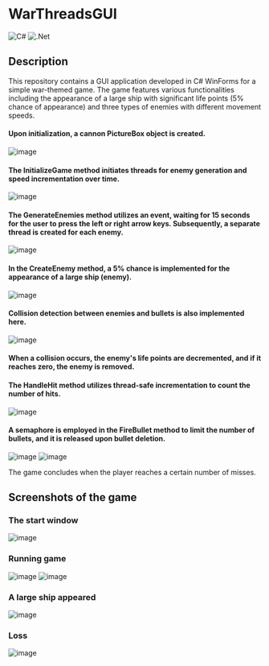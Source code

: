 # WarThreadsGUI

![C#](https://img.shields.io/badge/c%23-%23239120.svg?style=for-the-badge&logo=csharp&logoColor=white)
![.Net](https://img.shields.io/badge/.NET-5C2D91?style=for-the-badge&logo=.net&logoColor=white)

## Description

This repository contains a GUI application developed in C# WinForms for a simple war-themed game. The game features various functionalities including the appearance of a large ship with significant life points (5% chance of appearance) and three types of enemies with different movement speeds.

#### Upon initialization, a cannon PictureBox object is created.
![image](https://github.com/danil614/war-threads/assets/71091627/7e7248b5-a59b-49d6-a417-1596a4bf3dcc)

#### The InitializeGame method initiates threads for enemy generation and speed incrementation over time.
![image](https://github.com/danil614/war-threads/assets/71091627/4f9e7bb2-6d0d-4e1b-a663-4b211c165242)

#### The GenerateEnemies method utilizes an event, waiting for 15 seconds for the user to press the left or right arrow keys. Subsequently, a separate thread is created for each enemy.
![image](https://github.com/danil614/war-threads/assets/71091627/77af1279-6f09-48e5-8c1b-f0b2b676e277)

#### In the CreateEnemy method, a 5% chance is implemented for the appearance of a large ship (enemy).
![image](https://github.com/danil614/war-threads/assets/71091627/d1d54955-fb94-45a9-8046-a299af627456)

#### Collision detection between enemies and bullets is also implemented here.
![image](https://github.com/danil614/war-threads/assets/71091627/42dcfe3b-2b21-4585-a85b-86bab3705fc0)
#### When a collision occurs, the enemy's life points are decremented, and if it reaches zero, the enemy is removed.

#### The HandleHit method utilizes thread-safe incrementation to count the number of hits.
![image](https://github.com/danil614/war-threads/assets/71091627/9ebfc206-1e9a-4914-bc95-6d240e61147d)

#### A semaphore is employed in the FireBullet method to limit the number of bullets, and it is released upon bullet deletion.
![image](https://github.com/danil614/war-threads/assets/71091627/ea76eaaa-7ca5-4d9a-a384-f9e179e74c94)
![image](https://github.com/danil614/war-threads/assets/71091627/63b894d5-d547-4c6d-bd6c-891a12468433)

The game concludes when the player reaches a certain number of misses.

## Screenshots of the game

### The start window
![image](https://github.com/danil614/war-threads/assets/71091627/77714083-0952-444f-b854-3f4bd7d51d2b)

### Running game
![image](https://github.com/danil614/war-threads/assets/71091627/2992422a-861d-427b-ab4a-57b65d1666c6)
![image](https://github.com/danil614/war-threads/assets/71091627/d3037a12-b11e-43f4-a8a5-e182b8a47d0a)

### A large ship appeared
![image](https://github.com/danil614/war-threads/assets/71091627/3fa85943-d352-45aa-9ba7-42d8ef933ca3)

### Loss
![image](https://github.com/danil614/war-threads/assets/71091627/124ae7cd-592f-4c18-95a7-ffe13be6d39d)

